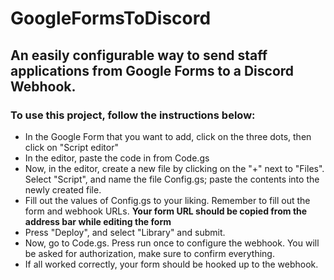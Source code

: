 # GoogleFormsToDiscord
## An easily configurable way to send staff applications from Google Forms to a Discord Webhook.

### To use this project, follow the instructions below:
- In the Google Form that you want to add, click on the three dots, then click on "Script editor"
- In the editor, paste the code in from Code.gs
- Now, in the editor, create a new file by clicking on the "+" next to "Files". Select "Script", and name the file Config.gs; paste the contents into the newly created file.
- Fill out the values of Config.gs to your liking. Remember to fill out the form and webhook URLs.
**Your form URL should be copied from the address bar while editing the form**
- Press "Deploy", and select "Library" and submit.
- Now, go to Code.gs. Press run once to configure the webhook. You will be asked for authorization, make sure to confirm everything.
- If all worked correctly, your form should be hooked up to the webhook.
